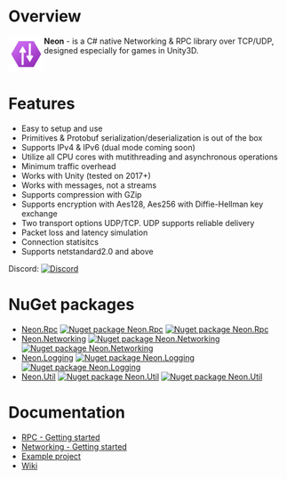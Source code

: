 # Overview

<img align="left" src="https://github.com/Agasper/Neon.NetRpc/raw/master/logo.png" width="64"/>

**Neon** - is a C# native Networking & RPC library over TCP/UDP, designed especially for games in Unity3D. 

&nbsp;

# Features

* Easy to setup and use
* Primitives & Protobuf serialization/deserialization is out of the box
* Supports IPv4 & IPv6 (dual mode coming soon)
* Utilize all CPU cores with mutithreading and asynchronous operations
* Minimum traffic overhead
* Works with Unity (tested on 2017+)
* Works with messages, not a streams
* Supports compression with GZip
* Supports encryption with Aes128, Aes256 with Diffie-Hellman key exchange
* Two transport options UDP/TCP. UDP supports reliable delivery
* Packet loss and latency simulation
* Connection statisitcs
* Supports netstandard2.0 and above

Discord: [![Discord](https://img.shields.io/discord/1022151329122095165)](https://discord.gg/gwQtFyxTNM)



# NuGet packages

* [Neon.Rpc](https://www.nuget.org/packages/Neon.Rpc/) [![Nuget package Neon.Rpc](https://img.shields.io/nuget/v/Neon.Rpc)](https://www.nuget.org/packages/Neon.Rpc/) [![Nuget package Neon.Rpc](https://img.shields.io/nuget/dt/Neon.Rpc)](https://www.nuget.org/packages/Neon.Rpc/)
* [Neon.Networking](https://www.nuget.org/packages/Neon.Networking/)  [![Nuget package Neon.Networking](https://img.shields.io/nuget/v/Neon.Networking)](https://www.nuget.org/packages/Neon.Networking/) [![Nuget package Neon.Networking](https://img.shields.io/nuget/dt/Neon.Networking)](https://www.nuget.org/packages/Neon.Networking/)
* [Neon.Logging](https://www.nuget.org/packages/Neon.Logging/)  [![Nuget package Neon.Logging](https://img.shields.io/nuget/v/Neon.Logging)](https://www.nuget.org/packages/Neon.Logging/) [![Nuget package Neon.Logging](https://img.shields.io/nuget/dt/Neon.Logging)](https://www.nuget.org/packages/Neon.Logging/)
* [Neon.Util](https://www.nuget.org/packages/Neon.Util/)  [![Nuget package Neon.Util](https://img.shields.io/nuget/v/Neon.Util)](https://www.nuget.org/packages/Neon.Util/) [![Nuget package Neon.Util](https://img.shields.io/nuget/dt/Neon.Util)](https://www.nuget.org/packages/Neon.Util/)

# Documentation

* [RPC - Getting started](https://github.com/Agasper/Neon.NetRpc/wiki/RPC-Getting-started)
* [Networking - Getting started](https://github.com/Agasper/Neon.NetRpc/wiki/Networking-Getting-started)
* [Example project](https://github.com/Agasper/Neon.NetRpc/wiki/Example-project)
* [Wiki](https://github.com/Agasper/Neon.NetRpc/wiki)
